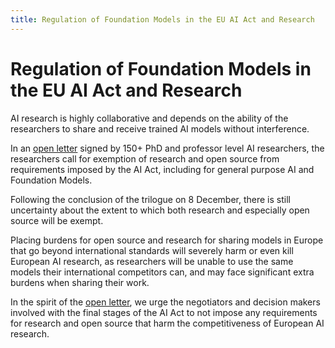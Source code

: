 ```yaml
---
title: Regulation of Foundation Models in the EU AI Act and Research
---
```

# Regulation of Foundation Models in the EU AI Act and Research

AI research is highly collaborative and depends on the ability of the researchers to share and receive trained AI models without interference.

In an [open letter](https://docs.google.com/document/d/1u1iXPsgCtog7cvwOejLfSCROGkzEuGk1j7KPZB6SHBU/edit) signed by 150+ PhD and professor level AI researchers, the researchers call for exemption of research and open source from requirements imposed by the AI Act, including for general purpose AI and Foundation Models.

Following the conclusion of the trilogue on 8 December, there is still uncertainty about the extent to which both research and especially open source will be exempt.

Placing burdens for open source and research for sharing models in Europe that go beyond international standards will severely harm or even kill European AI research, as researchers will be unable to use the same models their international competitors can, and may face significant extra burdens when sharing their work.

In the spirit of the [open letter](https://docs.google.com/document/d/1u1iXPsgCtog7cvwOejLfSCROGkzEuGk1j7KPZB6SHBU/edit), we urge the negotiators and decision makers involved with the final stages of the AI Act to not impose any requirements for research and open source that harm the competitiveness of European AI research.
